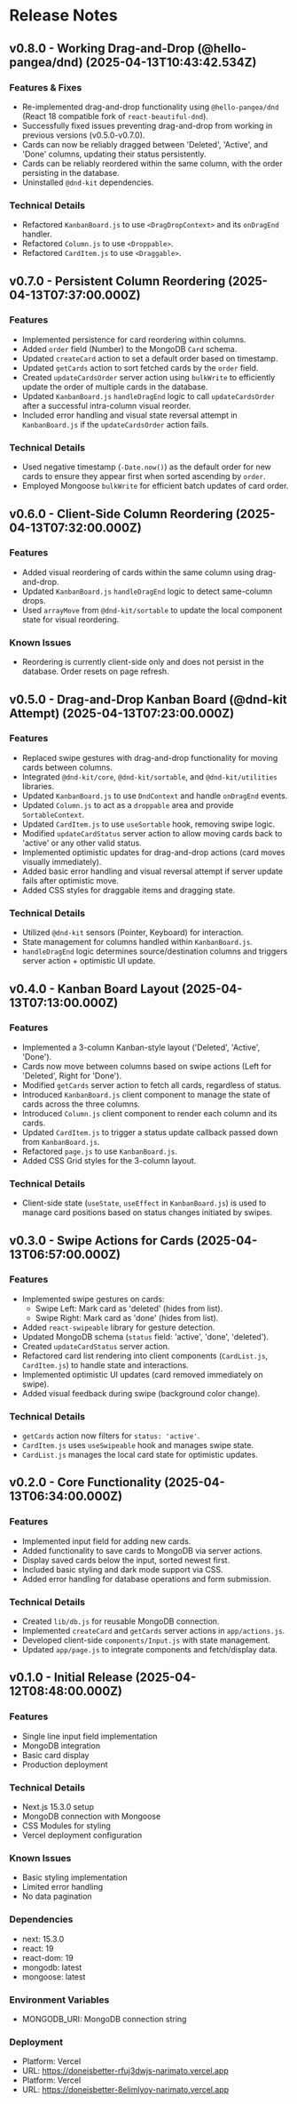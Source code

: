 # Release Notes

## v0.8.0 - Working Drag-and-Drop (@hello-pangea/dnd) (2025-04-13T10:43:42.534Z)

### Features & Fixes
- Re-implemented drag-and-drop functionality using `@hello-pangea/dnd` (React 18 compatible fork of `react-beautiful-dnd`).
- Successfully fixed issues preventing drag-and-drop from working in previous versions (v0.5.0-v0.7.0).
- Cards can now be reliably dragged between 'Deleted', 'Active', and 'Done' columns, updating their status persistently.
- Cards can be reliably reordered within the same column, with the order persisting in the database.
- Uninstalled `@dnd-kit` dependencies.

### Technical Details
- Refactored `KanbanBoard.js` to use `<DragDropContext>` and its `onDragEnd` handler.
- Refactored `Column.js` to use `<Droppable>`.
- Refactored `CardItem.js` to use `<Draggable>`.

## v0.7.0 - Persistent Column Reordering (2025-04-13T07:37:00.000Z)

### Features
- Implemented persistence for card reordering within columns.
- Added `order` field (Number) to the MongoDB `Card` schema.
- Updated `createCard` action to set a default order based on timestamp.
- Updated `getCards` action to sort fetched cards by the `order` field.
- Created `updateCardsOrder` server action using `bulkWrite` to efficiently update the order of multiple cards in the database.
- Updated `KanbanBoard.js` `handleDragEnd` logic to call `updateCardsOrder` after a successful intra-column visual reorder.
- Included error handling and visual state reversal attempt in `KanbanBoard.js` if the `updateCardsOrder` action fails.

### Technical Details
- Used negative timestamp (`-Date.now()`) as the default order for new cards to ensure they appear first when sorted ascending by `order`.
- Employed Mongoose `bulkWrite` for efficient batch updates of card order.

## v0.6.0 - Client-Side Column Reordering (2025-04-13T07:32:00.000Z)

### Features
- Added visual reordering of cards within the same column using drag-and-drop.
- Updated `KanbanBoard.js` `handleDragEnd` logic to detect same-column drops.
- Used `arrayMove` from `@dnd-kit/sortable` to update the local component state for visual reordering.

### Known Issues
- Reordering is currently client-side only and does not persist in the database. Order resets on page refresh.

## v0.5.0 - Drag-and-Drop Kanban Board (@dnd-kit Attempt) (2025-04-13T07:23:00.000Z)

### Features
- Replaced swipe gestures with drag-and-drop functionality for moving cards between columns.
- Integrated `@dnd-kit/core`, `@dnd-kit/sortable`, and `@dnd-kit/utilities` libraries.
- Updated `KanbanBoard.js` to use `DndContext` and handle `onDragEnd` events.
- Updated `Column.js` to act as a `droppable` area and provide `SortableContext`.
- Updated `CardItem.js` to use `useSortable` hook, removing swipe logic.
- Modified `updateCardStatus` server action to allow moving cards back to 'active' or any other valid status.
- Implemented optimistic updates for drag-and-drop actions (card moves visually immediately).
- Added basic error handling and visual reversal attempt if server update fails after optimistic move.
- Added CSS styles for draggable items and dragging state.

### Technical Details
- Utilized `@dnd-kit` sensors (Pointer, Keyboard) for interaction.
- State management for columns handled within `KanbanBoard.js`.
- `handleDragEnd` logic determines source/destination columns and triggers server action + optimistic UI update.

## v0.4.0 - Kanban Board Layout (2025-04-13T07:13:00.000Z)

### Features
- Implemented a 3-column Kanban-style layout ('Deleted', 'Active', 'Done').
- Cards now move between columns based on swipe actions (Left for 'Deleted', Right for 'Done').
- Modified `getCards` server action to fetch all cards, regardless of status.
- Introduced `KanbanBoard.js` client component to manage the state of cards across the three columns.
- Introduced `Column.js` client component to render each column and its cards.
- Updated `CardItem.js` to trigger a status update callback passed down from `KanbanBoard.js`.
- Refactored `page.js` to use `KanbanBoard.js`.
- Added CSS Grid styles for the 3-column layout.

### Technical Details
- Client-side state (`useState`, `useEffect` in `KanbanBoard.js`) is used to manage card positions based on status changes initiated by swipes.

## v0.3.0 - Swipe Actions for Cards (2025-04-13T06:57:00.000Z)

### Features
- Implemented swipe gestures on cards:
  - Swipe Left: Mark card as 'deleted' (hides from list).
  - Swipe Right: Mark card as 'done' (hides from list).
- Added `react-swipeable` library for gesture detection.
- Updated MongoDB schema (`status` field: 'active', 'done', 'deleted').
- Created `updateCardStatus` server action.
- Refactored card list rendering into client components (`CardList.js`, `CardItem.js`) to handle state and interactions.
- Implemented optimistic UI updates (card removed immediately on swipe).
- Added visual feedback during swipe (background color change).

### Technical Details
- `getCards` action now filters for `status: 'active'`.
- `CardItem.js` uses `useSwipeable` hook and manages swipe state.
- `CardList.js` manages the local card state for optimistic updates.

## v0.2.0 - Core Functionality (2025-04-13T06:34:00.000Z)

### Features
- Implemented input field for adding new cards.
- Added functionality to save cards to MongoDB via server actions.
- Display saved cards below the input, sorted newest first.
- Included basic styling and dark mode support via CSS.
- Added error handling for database operations and form submission.

### Technical Details
- Created `lib/db.js` for reusable MongoDB connection.
- Implemented `createCard` and `getCards` server actions in `app/actions.js`.
- Developed client-side `components/Input.js` with state management.
- Updated `app/page.js` to integrate components and fetch/display data.

## v0.1.0 - Initial Release (2025-04-12T08:48:00.000Z)

### Features
- Single line input field implementation
- MongoDB integration
- Basic card display
- Production deployment

### Technical Details
- Next.js 15.3.0 setup
- MongoDB connection with Mongoose
- CSS Modules for styling
- Vercel deployment configuration

### Known Issues
- Basic styling implementation
- Limited error handling
- No data pagination

### Dependencies
- next: 15.3.0
- react: 19
- react-dom: 19
- mongodb: latest
- mongoose: latest

### Environment Variables
- MONGODB_URI: MongoDB connection string

### Deployment
- Platform: Vercel
- URL: https://doneisbetter-rfuj3dwjs-narimato.vercel.app
- Platform: Vercel
- URL: https://doneisbetter-8elimlyoy-narimato.vercel.app
